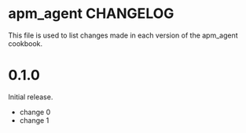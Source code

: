 # apm_agent CHANGELOG

This file is used to list changes made in each version of the apm_agent cookbook.

# 0.1.0

Initial release.

- change 0
- change 1
